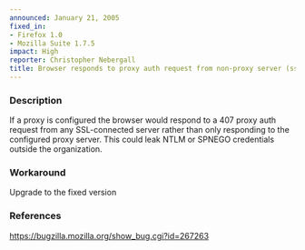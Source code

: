 ```yaml
---
announced: January 21, 2005
fixed_in:
- Firefox 1.0
- Mozilla Suite 1.7.5
impact: High
reporter: Christopher Nebergall
title: Browser responds to proxy auth request from non-proxy server (ssl/https)
---
```


<h3>Description</h3>

<p>If a proxy is configured the browser would respond to a 407 proxy auth
request from any SSL-connected server rather than only responding to
the configured proxy server. This could leak NTLM or SPNEGO credentials
outside the organization.</p>

<h3>Workaround</h3>

<p>Upgrade to the fixed version</p>

<h3>References</h3>

<p><a href="https://bugzilla.mozilla.org/show_bug.cgi?id=267263">
https://bugzilla.mozilla.org/show_bug.cgi?id=267263</a></p>



